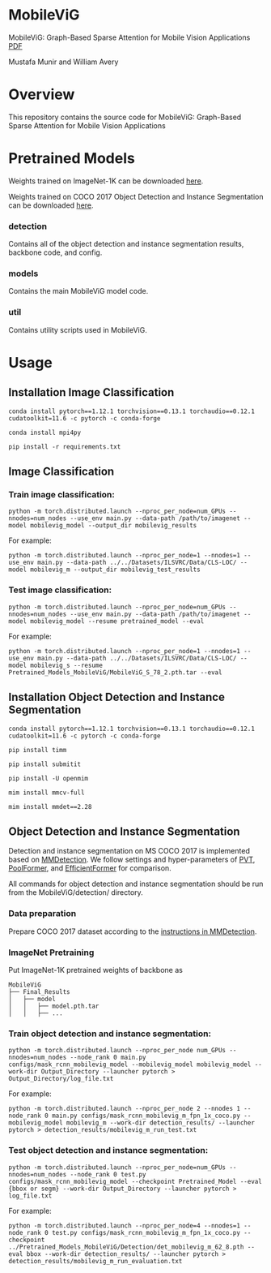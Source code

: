 # MobileViG
MobileViG: Graph-Based Sparse Attention for Mobile Vision Applications [PDF](https://openaccess.thecvf.com/content/CVPR2023W/MobileAI/papers/Munir_MobileViG_Graph-Based_Sparse_Attention_for_Mobile_Vision_Applications_CVPRW_2023_paper.pdf)

Mustafa Munir and William Avery

# Overview
This repository contains the source code for MobileViG: Graph-Based Sparse Attention for Mobile Vision Applications


# Pretrained Models

Weights trained on ImageNet-1K can be downloaded [here](https://huggingface.co/SLDGroup/MobileViG/tree/main). 

Weights trained on COCO 2017 Object Detection and Instance Segmentation can be downloaded [here](https://huggingface.co/SLDGroup/MobileViG/tree/main/Detection). 

### detection
Contains all of the object detection and instance segmentation results, backbone code, and config.

### models
Contains the main MobileViG model code.

### util
Contains utility scripts used in MobileViG.

# Usage

## Installation Image Classification

```
conda install pytorch==1.12.1 torchvision==0.13.1 torchaudio==0.12.1 cudatoolkit=11.6 -c pytorch -c conda-forge
```
```
conda install mpi4py
```
```
pip install -r requirements.txt
```
## Image Classification

### Train image classification:
```
python -m torch.distributed.launch --nproc_per_node=num_GPUs --nnodes=num_nodes --use_env main.py --data-path /path/to/imagenet --model mobilevig_model --output_dir mobilevig_results
```
For example:
```
python -m torch.distributed.launch --nproc_per_node=1 --nnodes=1 --use_env main.py --data-path ../../Datasets/ILSVRC/Data/CLS-LOC/ --model mobilevig_m --output_dir mobilevig_test_results
```
### Test image classification:
```
python -m torch.distributed.launch --nproc_per_node=num_GPUs --nnodes=num_nodes --use_env main.py --data-path /path/to/imagenet --model mobilevig_model --resume pretrained_model --eval
```
For example:
```
python -m torch.distributed.launch --nproc_per_node=1 --nnodes=1 --use_env main.py --data-path ../../Datasets/ILSVRC/Data/CLS-LOC/ --model mobilevig_s --resume Pretrained_Models_MobileViG/MobileViG_S_78_2.pth.tar --eval
```


## Installation Object Detection and Instance Segmentation
```
conda install pytorch==1.12.1 torchvision==0.13.1 torchaudio==0.12.1 cudatoolkit=11.6 -c pytorch -c conda-forge
```
```
pip install timm
```
```
pip install submitit
```
```
pip install -U openmim
```
```
mim install mmcv-full
```
```
mim install mmdet==2.28
```
## Object Detection and Instance Segmentation

Detection and instance segmentation on MS COCO 2017 is implemented based on [MMDetection](https://github.com/open-mmlab/mmdetection). We follow settings and hyper-parameters of [PVT](https://github.com/whai362/PVT/tree/v2/segmentation), [PoolFormer](https://github.com/sail-sg/poolformer), and [EfficientFormer](https://github.com/snap-research/EfficientFormer) for comparison. 

All commands for object detection and instance segmentation should be run from the MobileViG/detection/ directory.

### Data preparation

Prepare COCO 2017 dataset according to the [instructions in MMDetection](https://github.com/open-mmlab/mmdetection/blob/master/docs/en/1_exist_data_model.md#test-existing-models-on-standard-datasets).

### ImageNet Pretraining
Put ImageNet-1K pretrained weights of backbone as 
```
MobileViG
├── Final_Results
│   ├── model
│   │   ├── model.pth.tar
│   │   ├── ...
```

### Train object detection and instance segmentation:
```
python -m torch.distributed.launch --nproc_per_node num_GPUs --nnodes=num_nodes --node_rank 0 main.py configs/mask_rcnn_mobilevig_model --mobilevig_model mobilevig_model --work-dir Output_Directory --launcher pytorch > Output_Directory/log_file.txt 
```
For example:
```
python -m torch.distributed.launch --nproc_per_node 2 --nnodes 1 --node_rank 0 main.py configs/mask_rcnn_mobilevig_m_fpn_1x_coco.py --mobilevig_model mobilevig_m --work-dir detection_results/ --launcher pytorch > detection_results/mobilevig_m_run_test.txt 
```
### Test object detection and instance segmentation:
```
python -m torch.distributed.launch --nproc_per_node=num_GPUs --nnodes=num_nodes --node_rank 0 test.py configs/mask_rcnn_mobilevig_model --checkpoint Pretrained_Model --eval {bbox or segm} --work-dir Output_Directory --launcher pytorch > log_file.txt
```
For example:
```
python -m torch.distributed.launch --nproc_per_node=4 --nnodes=1 --node_rank 0 test.py configs/mask_rcnn_mobilevig_m_fpn_1x_coco.py --checkpoint ../Pretrained_Models_MobileViG/Detection/det_mobilevig_m_62_8.pth --eval bbox --work-dir detection_results/ --launcher pytorch > detection_results/mobilevig_m_run_evaluation.txt
```


